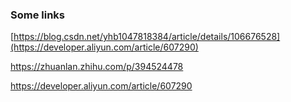 ### Some links
[https://blog.csdn.net/yhb1047818384/article/details/106676528](https://developer.aliyun.com/article/607290)


https://zhuanlan.zhihu.com/p/394524478

https://developer.aliyun.com/article/607290


